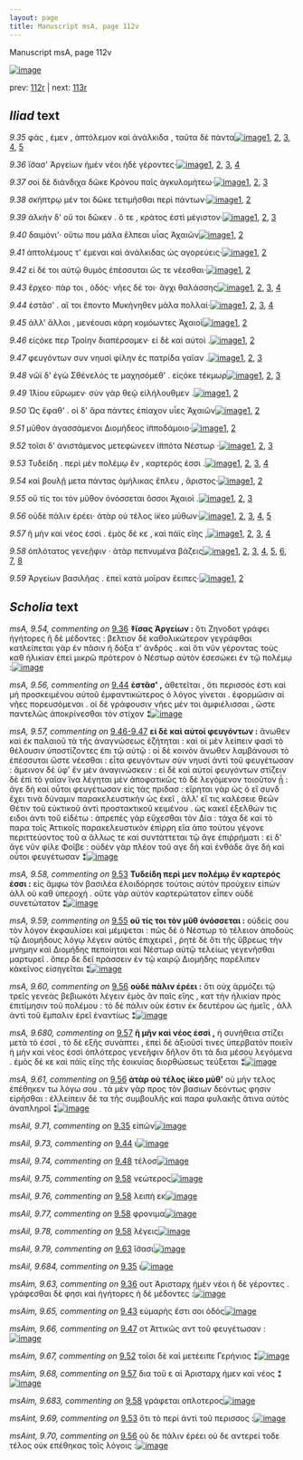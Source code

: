 ```yaml
---
layout: page
title: Manuscript msA, page 112v
---
```


Manuscript msA, page 112v

[![image](http://www.homermultitext.org/iipsrv?OBJ=IIP,1.0&FIF=/project/homer/pyramidal/deepzoom/hmt/vaimg/2017a/VA112VN_0615.tif&WID=100&CVT=JPEG)](http://www.homermultitext.org/ict2/?urn=urn:cite2:hmt:vaimg.2017a:VA112VN_0615)

prev:  [112r](../112r/) | next:  [113r](../113r/)

## *Iliad* text

*9.35* <a id="9.35"/> φὰς , ἐμεν , ἀπτόλεμον καὶ ἀνάλκιδα , ταῦτα δὲ πάντα[![image](http://www.homermultitext.org/iipsrv?OBJ=IIP,1.0&FIF=/project/homer/pyramidal/deepzoom/hmt/vaimg/2017a/VA112VN_0615.tif&RGN=0.4605,0.2389,0.4555,0.0308&WID=1000&CVT=JPEG)](http://www.homermultitext.org/ict2/?urn=urn:cite2:hmt:vaimg.2017a:VA112VN_0615@0.4605,0.2389,0.4555,0.0308)[1](#msA_9.667), [2](#msAil_9.72), [3](#msAil_9.71), [4](#msA_9.1), [5](#msAil_9.684)

*9.36* <a id="9.36"/> ἴ̈σασ' Ἀργείων ἠμὲν νέοι ἠδὲ γέροντες·[![image](http://www.homermultitext.org/iipsrv?OBJ=IIP,1.0&FIF=/project/homer/pyramidal/deepzoom/hmt/vaimg/2017a/VA112VN_0615.tif&RGN=0.4705,0.2652,0.3644,0.0225&WID=1000&CVT=JPEG)](http://www.homermultitext.org/ict2/?urn=urn:cite2:hmt:vaimg.2017a:VA112VN_0615@0.4705,0.2652,0.3644,0.0225)[1](#msA_9.667), [2](#msAim_9.63), [3](#msA_9.54), [4](#msA_9.1)

*9.37* <a id="9.37"/> σοὶ δὲ διάνδιχα δῶκε Κρόνου παῖς ἀγκυλομήτεω·[![image](http://www.homermultitext.org/iipsrv?OBJ=IIP,1.0&FIF=/project/homer/pyramidal/deepzoom/hmt/vaimg/2017a/VA112VN_0615.tif&RGN=0.4645,0.281,0.4434,0.0233&WID=1000&CVT=JPEG)](http://www.homermultitext.org/ict2/?urn=urn:cite2:hmt:vaimg.2017a:VA112VN_0615@0.4645,0.281,0.4434,0.0233)[1](#msA_9.667), [2](#msA_9.682), [3](#msA_9.1)

*9.38* <a id="9.38"/> σκήπτρῳ μέν τοι δῶκε τετιμῆσθαι περὶ πάντων·[![image](http://www.homermultitext.org/iipsrv?OBJ=IIP,1.0&FIF=/project/homer/pyramidal/deepzoom/hmt/vaimg/2017a/VA112VN_0615.tif&RGN=0.4645,0.302,0.4404,0.0233&WID=1000&CVT=JPEG)](http://www.homermultitext.org/ict2/?urn=urn:cite2:hmt:vaimg.2017a:VA112VN_0615@0.4645,0.302,0.4404,0.0233)[1](#msA_9.667), [2](#msA_9.1)

*9.39* <a id="9.39"/> ἀλκὴν δ' οὔ τοι δῶκεν . ὅ τε , κράτος ἐστὶ μέγιστον·[![image](http://www.homermultitext.org/iipsrv?OBJ=IIP,1.0&FIF=/project/homer/pyramidal/deepzoom/hmt/vaimg/2017a/VA112VN_0615.tif&RGN=0.4645,0.3201,0.4404,0.0233&WID=1000&CVT=JPEG)](http://www.homermultitext.org/ict2/?urn=urn:cite2:hmt:vaimg.2017a:VA112VN_0615@0.4645,0.3201,0.4404,0.0233)[1](#msA_9.667), [2](#msAim_9.64), [3](#msA_9.1)

*9.40* <a id="9.40"/> δαιμόνι'· οὕτω που μάλα ἔλπεαι υἷας Ἀχαιῶν[![image](http://www.homermultitext.org/iipsrv?OBJ=IIP,1.0&FIF=/project/homer/pyramidal/deepzoom/hmt/vaimg/2017a/VA112VN_0615.tif&RGN=0.4605,0.3373,0.4404,0.0233&WID=1000&CVT=JPEG)](http://www.homermultitext.org/ict2/?urn=urn:cite2:hmt:vaimg.2017a:VA112VN_0615@0.4605,0.3373,0.4404,0.0233)[1](#msA_9.667), [2](#msA_9.1)

*9.41* <a id="9.41"/> ἀπτολέμους τ' έμεναι καὶ ἀνάλκιδας ὡς αγορεύεις·[![image](http://www.homermultitext.org/iipsrv?OBJ=IIP,1.0&FIF=/project/homer/pyramidal/deepzoom/hmt/vaimg/2017a/VA112VN_0615.tif&RGN=0.4615,0.3576,0.4404,0.0233&WID=1000&CVT=JPEG)](http://www.homermultitext.org/ict2/?urn=urn:cite2:hmt:vaimg.2017a:VA112VN_0615@0.4615,0.3576,0.4404,0.0233)[1](#msA_9.667), [2](#msA_9.1)

*9.42* <a id="9.42"/> εἰ δέ τοι αὐτῷ θυμὸς ἐπέσσυται ὥς τε νέεσθαι·[![image](http://www.homermultitext.org/iipsrv?OBJ=IIP,1.0&FIF=/project/homer/pyramidal/deepzoom/hmt/vaimg/2017a/VA112VN_0615.tif&RGN=0.4585,0.3779,0.4404,0.0233&WID=1000&CVT=JPEG)](http://www.homermultitext.org/ict2/?urn=urn:cite2:hmt:vaimg.2017a:VA112VN_0615@0.4585,0.3779,0.4404,0.0233)[1](#msA_9.667), [2](#msA_9.1)

*9.43* <a id="9.43"/> ἔρχεο· πάρ τοι , ὁδός· νῆες δέ τοι· ἄγχι θαλάσσης[![image](http://www.homermultitext.org/iipsrv?OBJ=IIP,1.0&FIF=/project/homer/pyramidal/deepzoom/hmt/vaimg/2017a/VA112VN_0615.tif&RGN=0.4545,0.3959,0.4404,0.0233&WID=1000&CVT=JPEG)](http://www.homermultitext.org/ict2/?urn=urn:cite2:hmt:vaimg.2017a:VA112VN_0615@0.4545,0.3959,0.4404,0.0233)[1](#msA_9.667), [2](#msA_9.55), [3](#msAim_9.65), [4](#msA_9.1)

*9.44* <a id="9.44"/> ἑστᾶσ' . αἵ τοι ἕποντο Μυκήνηθεν μάλα πολλαί·[![image](http://www.homermultitext.org/iipsrv?OBJ=IIP,1.0&FIF=/project/homer/pyramidal/deepzoom/hmt/vaimg/2017a/VA112VN_0615.tif&RGN=0.4484,0.414,0.4404,0.0233&WID=1000&CVT=JPEG)](http://www.homermultitext.org/ict2/?urn=urn:cite2:hmt:vaimg.2017a:VA112VN_0615@0.4484,0.414,0.4404,0.0233)[1](#msA_9.667), [2](#msA_9.56), [3](#msA_9.1), [4](#msAil_9.73)

*9.45* <a id="9.45"/> ἀλλ' ἄλλοι , μενέουσι κάρη κομόωντες Ἀχαιοὶ[![image](http://www.homermultitext.org/iipsrv?OBJ=IIP,1.0&FIF=/project/homer/pyramidal/deepzoom/hmt/vaimg/2017a/VA112VN_0615.tif&RGN=0.4474,0.4343,0.4404,0.0233&WID=1000&CVT=JPEG)](http://www.homermultitext.org/ict2/?urn=urn:cite2:hmt:vaimg.2017a:VA112VN_0615@0.4474,0.4343,0.4404,0.0233)[1](#msA_9.667), [2](#msA_9.1)

*9.46* <a id="9.46"/> εἰςόκε περ Τροίην διαπέρσομεν· εἰ δὲ καὶ αὐτοὶ .[![image](http://www.homermultitext.org/iipsrv?OBJ=IIP,1.0&FIF=/project/homer/pyramidal/deepzoom/hmt/vaimg/2017a/VA112VN_0615.tif&RGN=0.4424,0.4523,0.4404,0.0233&WID=1000&CVT=JPEG)](http://www.homermultitext.org/ict2/?urn=urn:cite2:hmt:vaimg.2017a:VA112VN_0615@0.4424,0.4523,0.4404,0.0233)[1](#msA_9.667), [2](#msA_9.1)

*9.47* <a id="9.47"/> φευγόντων συν νηυσὶ φίλην ἐς πατρίδα γαῖαν .[![image](http://www.homermultitext.org/iipsrv?OBJ=IIP,1.0&FIF=/project/homer/pyramidal/deepzoom/hmt/vaimg/2017a/VA112VN_0615.tif&RGN=0.4374,0.4718,0.4404,0.0233&WID=1000&CVT=JPEG)](http://www.homermultitext.org/ict2/?urn=urn:cite2:hmt:vaimg.2017a:VA112VN_0615@0.4374,0.4718,0.4404,0.0233)[1](#msA_9.667), [2](#msAim_9.66), [3](#msA_9.1)

*9.48* <a id="9.48"/> νῶϊ δ' ἐγὼ Σθένελός τε μαχησόμεθ' . εἰςόκε τέκμωρ[![image](http://www.homermultitext.org/iipsrv?OBJ=IIP,1.0&FIF=/project/homer/pyramidal/deepzoom/hmt/vaimg/2017a/VA112VN_0615.tif&RGN=0.4505,0.4891,0.4404,0.0233&WID=1000&CVT=JPEG)](http://www.homermultitext.org/ict2/?urn=urn:cite2:hmt:vaimg.2017a:VA112VN_0615@0.4505,0.4891,0.4404,0.0233)[1](#msA_9.667), [2](#msAil_9.74), [3](#msA_9.1)

*9.49* <a id="9.49"/> Ἰ̈λίου εὕρωμεν· σὺν γὰρ θεῷ εἰλήλουθμεν .[![image](http://www.homermultitext.org/iipsrv?OBJ=IIP,1.0&FIF=/project/homer/pyramidal/deepzoom/hmt/vaimg/2017a/VA112VN_0615.tif&RGN=0.4454,0.5071,0.4404,0.0233&WID=1000&CVT=JPEG)](http://www.homermultitext.org/ict2/?urn=urn:cite2:hmt:vaimg.2017a:VA112VN_0615@0.4454,0.5071,0.4404,0.0233)[1](#msA_9.667), [2](#msA_9.1)

*9.50* <a id="9.50"/> Ὡς ἔφαθ' . οἱ δ' ἄρα πάντες ἐπίαχον υἷες Ἀχαιῶν[![image](http://www.homermultitext.org/iipsrv?OBJ=IIP,1.0&FIF=/project/homer/pyramidal/deepzoom/hmt/vaimg/2017a/VA112VN_0615.tif&RGN=0.4474,0.5267,0.4404,0.0233&WID=1000&CVT=JPEG)](http://www.homermultitext.org/ict2/?urn=urn:cite2:hmt:vaimg.2017a:VA112VN_0615@0.4474,0.5267,0.4404,0.0233)[1](#msA_9.667), [2](#msA_9.1)

*9.51* <a id="9.51"/> μῦθον ἀγασσάμενοι Διομήδεος ἱ̈πποδάμοιο·[![image](http://www.homermultitext.org/iipsrv?OBJ=IIP,1.0&FIF=/project/homer/pyramidal/deepzoom/hmt/vaimg/2017a/VA112VN_0615.tif&RGN=0.4454,0.5485,0.4404,0.0233&WID=1000&CVT=JPEG)](http://www.homermultitext.org/ict2/?urn=urn:cite2:hmt:vaimg.2017a:VA112VN_0615@0.4454,0.5485,0.4404,0.0233)[1](#msA_9.667), [2](#msA_9.1)

*9.52* <a id="9.52"/> τοῖσι δ' ἀνιστάμενος μετεφώνεεν ἱ̈ππότα Νέστωρ ·[![image](http://www.homermultitext.org/iipsrv?OBJ=IIP,1.0&FIF=/project/homer/pyramidal/deepzoom/hmt/vaimg/2017a/VA112VN_0615.tif&RGN=0.4535,0.5657,0.4404,0.0233&WID=1000&CVT=JPEG)](http://www.homermultitext.org/ict2/?urn=urn:cite2:hmt:vaimg.2017a:VA112VN_0615@0.4535,0.5657,0.4404,0.0233)[1](#msA_9.667), [2](#msAim_9.67), [3](#msA_9.1)

*9.53* <a id="9.53"/> Τυδείδη . περὶ μὲν πολέμῳ ἒν , καρτερός ἐσσι .[![image](http://www.homermultitext.org/iipsrv?OBJ=IIP,1.0&FIF=/project/homer/pyramidal/deepzoom/hmt/vaimg/2017a/VA112VN_0615.tif&RGN=0.4505,0.5845,0.4404,0.0233&WID=1000&CVT=JPEG)](http://www.homermultitext.org/ict2/?urn=urn:cite2:hmt:vaimg.2017a:VA112VN_0615@0.4505,0.5845,0.4404,0.0233)[1](#msA_9.667), [2](#msA_9.58), [3](#msAint_9.69), [4](#msA_9.1)

*9.54* <a id="9.54"/> καὶ βουλῇ μετα πάντας ὁμήλικας ἔπλευ , ἄριστος·[![image](http://www.homermultitext.org/iipsrv?OBJ=IIP,1.0&FIF=/project/homer/pyramidal/deepzoom/hmt/vaimg/2017a/VA112VN_0615.tif&RGN=0.4545,0.6041,0.4404,0.0233&WID=1000&CVT=JPEG)](http://www.homermultitext.org/ict2/?urn=urn:cite2:hmt:vaimg.2017a:VA112VN_0615@0.4545,0.6041,0.4404,0.0233)[1](#msA_9.667), [2](#msA_9.1)

*9.55* <a id="9.55"/> οὔ τίς τοι τὸν μῦθον ὀνόσσεται ὅσσοι Ἀχαιοὶ .[![image](http://www.homermultitext.org/iipsrv?OBJ=IIP,1.0&FIF=/project/homer/pyramidal/deepzoom/hmt/vaimg/2017a/VA112VN_0615.tif&RGN=0.4515,0.6228,0.4404,0.0233&WID=1000&CVT=JPEG)](http://www.homermultitext.org/ict2/?urn=urn:cite2:hmt:vaimg.2017a:VA112VN_0615@0.4515,0.6228,0.4404,0.0233)[1](#msA_9.667), [2](#msA_9.59), [3](#msA_9.1)

*9.56* <a id="9.56"/> οὐδὲ πάλιν ἐρέει· ἀτὰρ οὐ τέλος ί̈κεο μύθων·[![image](http://www.homermultitext.org/iipsrv?OBJ=IIP,1.0&FIF=/project/homer/pyramidal/deepzoom/hmt/vaimg/2017a/VA112VN_0615.tif&RGN=0.4515,0.6401,0.4404,0.0233&WID=1000&CVT=JPEG)](http://www.homermultitext.org/ict2/?urn=urn:cite2:hmt:vaimg.2017a:VA112VN_0615@0.4515,0.6401,0.4404,0.0233)[1](#msA_9.667), [2](#msA_9.61), [3](#msAint_9.70), [4](#msA_9.60), [5](#msA_9.1)

*9.57* <a id="9.57"/> ῆ μὴν καὶ νέος ἐσσὶ . ἐμὸς δέ κε , καὶ πάϊς εἴης ,[![image](http://www.homermultitext.org/iipsrv?OBJ=IIP,1.0&FIF=/project/homer/pyramidal/deepzoom/hmt/vaimg/2017a/VA112VN_0615.tif&RGN=0.4494,0.6589,0.4404,0.024&WID=1000&CVT=JPEG)](http://www.homermultitext.org/ict2/?urn=urn:cite2:hmt:vaimg.2017a:VA112VN_0615@0.4494,0.6589,0.4404,0.024)[1](#msA_9.667), [2](#msAim_9.68), [3](#msA_9.1), [4](#msA_9.680)

*9.58* <a id="9.58"/> ὁπλότατος γενεῇφιν · ἀτὰρ πεπνυμένα βάζεις[![image](http://www.homermultitext.org/iipsrv?OBJ=IIP,1.0&FIF=/project/homer/pyramidal/deepzoom/hmt/vaimg/2017a/VA112VN_0615.tif&RGN=0.4494,0.6777,0.4404,0.024&WID=1000&CVT=JPEG)](http://www.homermultitext.org/ict2/?urn=urn:cite2:hmt:vaimg.2017a:VA112VN_0615@0.4494,0.6777,0.4404,0.024)[1](#msA_9.667), [2](#msAil_9.75), [3](#msAim_9.683), [4](#msAil_9.77), [5](#msAil_9.78), [6](#msA_9.62), [7](#msAil_9.76), [8](#msA_9.1)

*9.59* <a id="9.59"/> Ἀργείων βασιλῆας . ἐπεὶ κατὰ μοῖραν ἔειπες·[![image](http://www.homermultitext.org/iipsrv?OBJ=IIP,1.0&FIF=/project/homer/pyramidal/deepzoom/hmt/vaimg/2017a/VA112VN_0615.tif&RGN=0.4484,0.698,0.4404,0.024&WID=1000&CVT=JPEG)](http://www.homermultitext.org/ict2/?urn=urn:cite2:hmt:vaimg.2017a:VA112VN_0615@0.4484,0.698,0.4404,0.024)[1](#msA_9.667), [2](#msA_9.1)

## *Scholia* text

*msA, 9.54, commenting on* [9.36](#9.36)  <a id="msA_9.54"/> **‡ἴσας Ἀργείων :** ὅτι Ζηνοδοτ γράφει ἠγήτορες ἢ δὲ μέδοντες : βελτιον δὲ καθολικώτερον γεγράφθαι κατλείπεται γὰρ ἐν πᾶσιν ἡ δόξα τ' ἀνδρός . καὶ ὅτι νῦν γέροντας τοὺς καθ ἡλικίαν ἐπεὶ μικρῶ πρότερον ὁ Νέστωρ αὐτὸν ἐσεσώκει ἐν τῷ πολέμῳ :[![image](http://www.homermultitext.org/iipsrv?OBJ=IIP,1.0&FIF=/project/homer/pyramidal/deepzoom/hmt/vaimg/2017a/VA112VN_0615.tif&RGN=0.1612,0.1104,0.7588,0.0841&WID=1000&CVT=JPEG)](http://www.homermultitext.org/ict2/?urn=urn:cite2:hmt:vaimg.2017a:VA112VN_0615@0.1612,0.1104,0.7588,0.0841)

*msA, 9.56, commenting on* [9.44](#9.44)  <a id="msA_9.56"/> **ἑστᾶσ' ,** ἀθετεῖται , ὅτι περισσός ἐστι καὶ μὴ προσκειμένου αὐτοῦ ἐμφαντικώτερος ὁ λόγος γίνεται . ἐφορμῶσιν αἱ νῆες πορευσόμεναι . οἱ δὲ γράφουσιν νῆες μέν τοι ἀμφιέλισσαι , ὥστε παντελῶς ἀποκρίνεσθαι τὸν στίχον ⁑[![image](http://www.homermultitext.org/iipsrv?OBJ=IIP,1.0&FIF=/project/homer/pyramidal/deepzoom/hmt/vaimg/2017a/VA112VN_0615.tif&RGN=0.1982,0.453,0.2182,0.0811&WID=1000&CVT=JPEG)](http://www.homermultitext.org/ict2/?urn=urn:cite2:hmt:vaimg.2017a:VA112VN_0615@0.1982,0.453,0.2182,0.0811)

*msA, 9.57, commenting on* [9.46-9.47](#9.46-9.47)  <a id="msA_9.57"/> **εἰ δὲ καὶ αὐτοί φευγόντων :** ἄνωθεν καὶ ἐκ παλαιοῦ τὰ τῆς ἀναγνώσεως ἐζήτηται : καὶ οἱ μὲν λείπειν φασὶ τὸ θέλουσιν ὑποστίζοντες ἐπι τῷ αὐτῷ : οἱ δὲ κοινὸν ἄνωθεν λαμβάνουσι τὸ ἐπέσσυται ὥστε νέεσθαι : εἶτα φευγόντων σὺν νηυσί ἀντὶ τοῦ φευγέτωσαν : ἄμεινον δὲ ὑφ' ἓν μὲν ἀναγινώσκειν : εἰ δὲ καὶ αὐτοί φευγόντων στίζειν δὲ ἐπὶ τὸ γαῖαν ἵνα λέγηται μὲν ἀποφατικῶς τὸ δὲ λεγόμενον τοιοῦτον ᾖ : ἄγε δὴ καὶ οὗτοι φευγέτωσαν εἰς τὰς πριδασ : εἴρηται γὰρ ὡς ὁ εἴ συνδ ἔχει τινὰ δύναμιν παρακελευστικὴν ὡς ἐκεῖ , ἀλλ' εἴ τις καλέσειε θεῶν Θέτιν τοῦ εὐκτικοῦ ἀντὶ προστακτικοῦ κειμένου . ὡς κακεῖ ἐξελθών τις ειδοι ἀντι τοῦ εἰδέτω : ἀπρεπὲς γὰρ εὔχεσθαι τὸν Δία : τάχα δὲ καὶ τὸ παρα τοῖς Ἀττικοῖς παρακελευστικὸν ἐπίρρη εἴα ἀπο τούτου γέγονε περιττεύοντος τοῦ α ἄλλως τε καὶ συντάττεται τῷ ἄγε ἐπιῥρήματι : εἰ δ' ἄγε νῦν φίλε Φοῖβε : οὐδὲν γὰρ πλέον τοῦ αγε δὴ καὶ ἐνθάδε ἄγε δὴ καὶ οὗτοι φευγέτωσαν ⁑[![image](http://www.homermultitext.org/iipsrv?OBJ=IIP,1.0&FIF=/project/homer/pyramidal/deepzoom/hmt/vaimg/2017a/VA112VN_0615.tif&RGN=0.1912,0.5297,0.7017,0.2472&WID=1000&CVT=JPEG)](http://www.homermultitext.org/ict2/?urn=urn:cite2:hmt:vaimg.2017a:VA112VN_0615@0.1912,0.5297,0.7017,0.2472)

*msA, 9.58, commenting on* [9.53](#9.53)  <a id="msA_9.58"/> **Τυδείδη περὶ μεν πολέμῳ ἒν καρτερός ἐσσι :** εἰς ἄμφω τὸν βασιλέα ἐλοιδόρησε τούτοις αὐτὸν προύχειν εἰπών ἀλλ οὐ καθ ὑπεροχή . οὔτε γὰρ αὐτὸν καρτερώτατον εἶπεν οὐδὲ συνετώτατον ⁑[![image](http://www.homermultitext.org/iipsrv?OBJ=IIP,1.0&FIF=/project/homer/pyramidal/deepzoom/hmt/vaimg/2017a/VA112VN_0615.tif&RGN=0.1912,0.7596,0.7087,0.0285&WID=1000&CVT=JPEG)](http://www.homermultitext.org/ict2/?urn=urn:cite2:hmt:vaimg.2017a:VA112VN_0615@0.1912,0.7596,0.7087,0.0285)

*msA, 9.59, commenting on* [9.55](#9.55)  <a id="msA_9.59"/> **οὔ τίς τοι τὸν μῦθ ὀνόσσεται :** οὐδείς σου τὸν λόγον ἐκφαυλίσει καὶ μέμψεται : πῶς δὲ ὁ Νέστωρ τὸ τέλειον ἀποδοὺς τῷ Διομήδους λόγῳ λέγειν αὐτὸς ἐπιχειρεῖ , ῥητὲ δὲ ὅτι τῆς ὕβρεως τὴν μνημην καὶ Διομήδης πεποίηται καὶ Νέστωρ αὐτῷ τελείως γεγενῆσθαι μαρτυρεῖ . ὅπερ δε δεῖ πράσσειν ἐν τῷ καιρῷ Διομήδης παρέλιπεν κἀκεῖνος εἰσηγεῖται ⁑[![image](http://www.homermultitext.org/iipsrv?OBJ=IIP,1.0&FIF=/project/homer/pyramidal/deepzoom/hmt/vaimg/2017a/VA112VN_0615.tif&RGN=0.1912,0.7701,0.7087,0.0616&WID=1000&CVT=JPEG)](http://www.homermultitext.org/ict2/?urn=urn:cite2:hmt:vaimg.2017a:VA112VN_0615@0.1912,0.7701,0.7087,0.0616)

*msA, 9.60, commenting on* [9.56](#9.56)  <a id="msA_9.60"/> **οὐδὲ πάλιν ἐρέει :** ὅτι οὐχ ἁρμόζει τῷ τρεῖς γενεὰς βεβιωκότι λέγειν ἐμὸς ἂν παῖς εἴης , κατ τὴν ἡλικίαν πρὸς ἐπιτίμησιν τοῦ πολέμου : τὸ δὲ πάλιν οὐκ ἐστιν ἐκ δευτέρου ὡς ἡμεῖς , ἀλλ ἀντὶ τοῦ ἔμπαλιν ἐρεῖ ἐναντίως ⁑[![image](http://www.homermultitext.org/iipsrv?OBJ=IIP,1.0&FIF=/project/homer/pyramidal/deepzoom/hmt/vaimg/2017a/VA112VN_0615.tif&RGN=0.1912,0.8137,0.7087,0.0533&WID=1000&CVT=JPEG)](http://www.homermultitext.org/ict2/?urn=urn:cite2:hmt:vaimg.2017a:VA112VN_0615@0.1912,0.8137,0.7087,0.0533)

*msA, 9.680, commenting on* [9.57](#9.57)  <a id="msA_9.680"/> **ῆ μῆν καὶ νέος ἐσσὶ ,** ἡ συνήθεια στίζει μετὰ τὸ ἐσσί , τὸ δὲ εξῆς συνάπτει , ἐπεὶ δὲ ἀξιοῦσί τινες ὑπερβατὸν ποιεῖν ἡ μὴν καὶ νέος ἐσσὶ ὁπλότερος γενεῆφιν δῆλον ὅτι τὰ δια μέσου λεγόμενα . ἐμὸς δέ κε καὶ πάϊς εἴης τῆς ἐοικυίας διορθώσεως τεύξεται ⁑[![image](http://www.homermultitext.org/iipsrv?OBJ=IIP,1.0&FIF=/project/homer/pyramidal/deepzoom/hmt/vaimg/2017a/VA112VN_0615.tif&RGN=0.2002,0.8347,0.7237,0.0285&WID=1000&CVT=JPEG)](http://www.homermultitext.org/ict2/?urn=urn:cite2:hmt:vaimg.2017a:VA112VN_0615@0.2002,0.8347,0.7237,0.0285)

*msA, 9.61, commenting on* [9.56](#9.56)  <a id="msA_9.61"/> **ἀτὰρ οὐ τέλος ἱ̈κεο μύθ'** οὐ μὴν τελος ἐπέθηκεν τω λόγω σου . τὰ μὲν γὰρ προς τὸν βασιων δεόντως φησιν εἰρῆσθαι : ἐλλείπειν δὲ τα τῆς συμβουλῆς καὶ παρα φυλακῆς ἅτινα αὐτὸς ἀναπληροῖ ⁑[![image](http://www.homermultitext.org/iipsrv?OBJ=IIP,1.0&FIF=/project/homer/pyramidal/deepzoom/hmt/vaimg/2017a/VA112VN_0615.tif&RGN=0.1912,0.849,0.7087,0.0285&WID=1000&CVT=JPEG)](http://www.homermultitext.org/ict2/?urn=urn:cite2:hmt:vaimg.2017a:VA112VN_0615@0.1912,0.849,0.7087,0.0285)

*msAil, 9.71, commenting on* [9.35](#9.35)  <a id="msAil_9.71"/> εἰπῶν[![image](http://www.homermultitext.org/iipsrv?OBJ=IIP,1.0&FIF=/project/homer/pyramidal/deepzoom/hmt/vaimg/2017a/VA112VN_0615.tif&RGN=0.4775,0.2344,0.041,0.0188&WID=1000&CVT=JPEG)](http://www.homermultitext.org/ict2/?urn=urn:cite2:hmt:vaimg.2017a:VA112VN_0615@0.4775,0.2344,0.041,0.0188)

*msAil, 9.73, commenting on* [9.44](#9.44)  <a id="msAil_9.73"/> ι[![image](http://www.homermultitext.org/iipsrv?OBJ=IIP,1.0&FIF=/project/homer/pyramidal/deepzoom/hmt/vaimg/2017a/VA112VN_0615.tif&RGN=0.5085,0.4177,0.006,0.0113&WID=1000&CVT=JPEG)](http://www.homermultitext.org/ict2/?urn=urn:cite2:hmt:vaimg.2017a:VA112VN_0615@0.5085,0.4177,0.006,0.0113)

*msAil, 9.74, commenting on* [9.48](#9.48)  <a id="msAil_9.74"/> τέλοσ[![image](http://www.homermultitext.org/iipsrv?OBJ=IIP,1.0&FIF=/project/homer/pyramidal/deepzoom/hmt/vaimg/2017a/VA112VN_0615.tif&RGN=0.8529,0.4876,0.027,0.0098&WID=1000&CVT=JPEG)](http://www.homermultitext.org/ict2/?urn=urn:cite2:hmt:vaimg.2017a:VA112VN_0615@0.8529,0.4876,0.027,0.0098)

*msAil, 9.75, commenting on* [9.58](#9.58)  <a id="msAil_9.75"/> νεώτερος[![image](http://www.homermultitext.org/iipsrv?OBJ=IIP,1.0&FIF=/project/homer/pyramidal/deepzoom/hmt/vaimg/2017a/VA112VN_0615.tif&RGN=0.5185,0.6754,0.0531,0.0173&WID=1000&CVT=JPEG)](http://www.homermultitext.org/ict2/?urn=urn:cite2:hmt:vaimg.2017a:VA112VN_0615@0.5185,0.6754,0.0531,0.0173)

*msAil, 9.76, commenting on* [9.58](#9.58)  <a id="msAil_9.76"/> λειπὴ εκ[![image](http://www.homermultitext.org/iipsrv?OBJ=IIP,1.0&FIF=/project/homer/pyramidal/deepzoom/hmt/vaimg/2017a/VA112VN_0615.tif&RGN=0.5866,0.6717,0.047,0.0173&WID=1000&CVT=JPEG)](http://www.homermultitext.org/ict2/?urn=urn:cite2:hmt:vaimg.2017a:VA112VN_0615@0.5866,0.6717,0.047,0.0173)

*msAil, 9.77, commenting on* [9.58](#9.58)  <a id="msAil_9.77"/> φρονιμα[![image](http://www.homermultitext.org/iipsrv?OBJ=IIP,1.0&FIF=/project/homer/pyramidal/deepzoom/hmt/vaimg/2017a/VA112VN_0615.tif&RGN=0.7738,0.6732,0.047,0.0158&WID=1000&CVT=JPEG)](http://www.homermultitext.org/ict2/?urn=urn:cite2:hmt:vaimg.2017a:VA112VN_0615@0.7738,0.6732,0.047,0.0158)

*msAil, 9.78, commenting on* [9.58](#9.58)  <a id="msAil_9.78"/> λέγεις[![image](http://www.homermultitext.org/iipsrv?OBJ=IIP,1.0&FIF=/project/homer/pyramidal/deepzoom/hmt/vaimg/2017a/VA112VN_0615.tif&RGN=0.8388,0.6724,0.047,0.0158&WID=1000&CVT=JPEG)](http://www.homermultitext.org/ict2/?urn=urn:cite2:hmt:vaimg.2017a:VA112VN_0615@0.8388,0.6724,0.047,0.0158)

*msAil, 9.79, commenting on* [9.63](#9.63)  <a id="msAil_9.79"/> ἴ̈σασι[![image](http://www.homermultitext.org/iipsrv?OBJ=IIP,1.0&FIF=/project/homer/pyramidal/deepzoom/hmt/vaimg/2017a/VA112VN_0615.tif&RGN=0.5145,0.2622,0.012,0.0068&WID=1000&CVT=JPEG)](http://www.homermultitext.org/ict2/?urn=urn:cite2:hmt:vaimg.2017a:VA112VN_0615@0.5145,0.2622,0.012,0.0068)

*msAil, 9.684, commenting on* [9.35](#9.35)  <a id="msAil_9.684"/> ι[![image](http://www.homermultitext.org/iipsrv?OBJ=IIP,1.0&FIF=/project/homer/pyramidal/deepzoom/hmt/vaimg/2017a/VA112VN_0615.tif&RGN=0.5128,0.2623,0.0197,0.0119&WID=1000&CVT=JPEG)](http://www.homermultitext.org/ict2/?urn=urn:cite2:hmt:vaimg.2017a:VA112VN_0615@0.5128,0.2623,0.0197,0.0119)

*msAim, 9.63, commenting on* [9.36](#9.36)  <a id="msAim_9.63"/> ουτ Ἀρισταρχ ἠμὲν νέοι ὴ δὲ γέροντες . γράφεσθαι δὲ φησι καὶ ἡγήτορες ὴ δὲ μέδοντες :[![image](http://www.homermultitext.org/iipsrv?OBJ=IIP,1.0&FIF=/project/homer/pyramidal/deepzoom/hmt/vaimg/2017a/VA112VN_0615.tif&RGN=0.3894,0.263,0.0801,0.0473&WID=1000&CVT=JPEG)](http://www.homermultitext.org/ict2/?urn=urn:cite2:hmt:vaimg.2017a:VA112VN_0615@0.3894,0.263,0.0801,0.0473)

*msAim, 9.65, commenting on* [9.43](#9.43)  <a id="msAim_9.65"/> εὐμαρὴς ἔστι σοι ὁδός[![image](http://www.homermultitext.org/iipsrv?OBJ=IIP,1.0&FIF=/project/homer/pyramidal/deepzoom/hmt/vaimg/2017a/VA112VN_0615.tif&RGN=0.3984,0.4027,0.0661,0.0218&WID=1000&CVT=JPEG)](http://www.homermultitext.org/ict2/?urn=urn:cite2:hmt:vaimg.2017a:VA112VN_0615@0.3984,0.4027,0.0661,0.0218)

*msAim, 9.66, commenting on* [9.47](#9.47)  <a id="msAim_9.66"/> οτ Ἀττικῶς αντ τοῦ φευγέτωσαν :[![image](http://www.homermultitext.org/iipsrv?OBJ=IIP,1.0&FIF=/project/homer/pyramidal/deepzoom/hmt/vaimg/2017a/VA112VN_0615.tif&RGN=0.4104,0.4718,0.0501,0.0361&WID=1000&CVT=JPEG)](http://www.homermultitext.org/ict2/?urn=urn:cite2:hmt:vaimg.2017a:VA112VN_0615@0.4104,0.4718,0.0501,0.0361)

*msAim, 9.67, commenting on* [9.52](#9.52)  <a id="msAim_9.67"/> τοῖσι δὲ καὶ μετέειπε Γερήνιος ⁑[![image](http://www.homermultitext.org/iipsrv?OBJ=IIP,1.0&FIF=/project/homer/pyramidal/deepzoom/hmt/vaimg/2017a/VA112VN_0615.tif&RGN=0.4074,0.5702,0.0601,0.0361&WID=1000&CVT=JPEG)](http://www.homermultitext.org/ict2/?urn=urn:cite2:hmt:vaimg.2017a:VA112VN_0615@0.4074,0.5702,0.0601,0.0361)

*msAim, 9.68, commenting on* [9.57](#9.57)  <a id="msAim_9.68"/> δια τοῦ ε αἱ Ἀρισταρχ ἡμεν καὶ νέος ⁑[![image](http://www.homermultitext.org/iipsrv?OBJ=IIP,1.0&FIF=/project/homer/pyramidal/deepzoom/hmt/vaimg/2017a/VA112VN_0615.tif&RGN=0.4154,0.6708,0.0467,0.0236&WID=1000&CVT=JPEG)](http://www.homermultitext.org/ict2/?urn=urn:cite2:hmt:vaimg.2017a:VA112VN_0615@0.4154,0.6708,0.0467,0.0236)

*msAim, 9.683, commenting on* [9.58](#9.58)  <a id="msAim_9.683"/> γράφεται οπλοτερος[![image](http://www.homermultitext.org/iipsrv?OBJ=IIP,1.0&FIF=/project/homer/pyramidal/deepzoom/hmt/vaimg/2017a/VA112VN_0615.tif&RGN=0.4152,0.6921,0.0586,0.0162&WID=1000&CVT=JPEG)](http://www.homermultitext.org/ict2/?urn=urn:cite2:hmt:vaimg.2017a:VA112VN_0615@0.4152,0.6921,0.0586,0.0162)

*msAint, 9.69, commenting on* [9.53](#9.53)  <a id="msAint_9.69"/> ὅτι τὸ περὶ ἀντὶ τοῦ περισσος :[![image](http://www.homermultitext.org/iipsrv?OBJ=IIP,1.0&FIF=/project/homer/pyramidal/deepzoom/hmt/vaimg/2017a/VA112VN_0615.tif&RGN=0.8599,0.577,0.0541,0.0376&WID=1000&CVT=JPEG)](http://www.homermultitext.org/ict2/?urn=urn:cite2:hmt:vaimg.2017a:VA112VN_0615@0.8599,0.577,0.0541,0.0376)

*msAint, 9.70, commenting on* [9.56](#9.56)  <a id="msAint_9.70"/> οὐ δε πάλιν ἐρέει οὐ δε αντερεί τοδε τέλος οὐκ επέθηκας τοῖς λόγοις :[![image](http://www.homermultitext.org/iipsrv?OBJ=IIP,1.0&FIF=/project/homer/pyramidal/deepzoom/hmt/vaimg/2017a/VA112VN_0615.tif&RGN=0.8689,0.6304,0.0541,0.0533&WID=1000&CVT=JPEG)](http://www.homermultitext.org/ict2/?urn=urn:cite2:hmt:vaimg.2017a:VA112VN_0615@0.8689,0.6304,0.0541,0.0533)